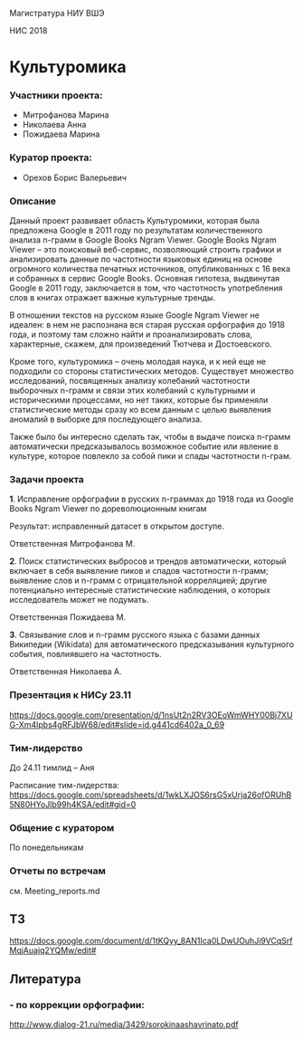 Магистратура НИУ ВШЭ

НИС 2018

# Культуромика

### Участники проекта:
 - Митрофанова Марина
 - Николаева Анна
 - Пожидаева Марина

### Куратор проекта:

 - Орехов Борис Валерьевич

### Описание

Данный проект развивает область Культуромики, которая была предложена Google  в 2011 году по результатам количественного анализа n-грамм в Google  Books  Ngram  Viewer. Google  Books  Ngram  Viewer  – это поисковый веб-сервис, позволяющий строить графики и анализировать данные по частотности языковых единиц на основе огромного количества печатных источников, опубликованных с 16 века и собранных в сервис Google Books. Основная гипотеза, выдвинутая Google в 2011 году, заключается в том, что частотность употребления слов в книгах отражает важные культурные тренды.

В отношении текстов на русском языке Google  Ngram  Viewer  не идеален: в нем не распознана вся старая русская орфография до 1918 года, и поэтому там сложно найти и проанализировать слова, характерные, скажем, для произведений Тютчева и Достоевского.

Кроме того, культуромика – очень молодая наука, и к ней еще не подходили со стороны статистических методов. Существует множество исследований, посвященных анализу колебаний частотности выборочных n-грамм и связи этих колебаний с культурными и историческими процессами, но нет таких, которые бы применяли статистические методы сразу ко всем данным с целью выявления аномалий в выборке для последующего анализа.

Также было бы интересно сделать так, чтобы в выдаче поиска n-грамм автоматически предсказывалось возможное событие или явление в культуре, которое повлекло за собой пики и спады частотности n-грам.

### Задачи проекта 

**1**. Исправление орфографии в русских n-граммах до 1918 года из Google  Books  Ngram  Viewer по дореволюционным книгам

Результат: исправленный датасет в открытом доступе.

Ответственная Митрофанова М.

**2**. Поиск статистических выбросов и трендов автоматически, который включает в себя выявление пиков и спадов частотности n-грамм; выявление слов и n-грамм с отрицательной корреляцией; другие потенциально интересные статистические наблюдения, о которых исследователь может не подумать.

Ответственная Пожидаева М. 

**3**. Связывание слов и n-грамм русского языка с базами данных Википедии (Wikidata) для автоматического предсказывания культурного события, повлиявшего на частотность.

Ответственная Николаева А.

### Презентация к НИСу 23.11

https://docs.google.com/presentation/d/1nsUt2n2RV3OEoWmWHY00Bj7XUG-Xm4Ipbs4gRFJbW68/edit#slide=id.g441cd6402a_0_69

### Тим-лидерство

До 24.11 тимлид – Аня

Расписание тим-лидерства: 
https://docs.google.com/spreadsheets/d/1wkLXJOS6rsG5xUrja26ofORUhB5N80HYoJlb99h4KSA/edit#gid=0

### Общение с куратором
По понедельникам

### Отчеты по встречам

см. Meeting_reports.md
## ТЗ
https://docs.google.com/document/d/1tKQyy_8AN1Ica0LDwUOuhJi9VCqSrfMqjAuajq2YQMw/edit#

## Литература
### - по коррекции орфографии:
http://www.dialog-21.ru/media/3429/sorokinaashavrinato.pdf

